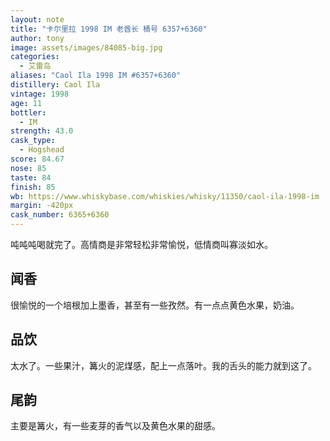 ```yaml
---
layout: note
title: "卡尔里拉 1998 IM 老酋长 桶号 6357+6360"
author: tony
image: assets/images/84085-big.jpg
categories:
  - 艾雷岛
aliases: "Caol Ila 1998 IM #6357+6360"
distillery: Caol Ila
vintage: 1998
age: 11
bottler:
  - IM
strength: 43.0
cask_type:
  - Hogshead
score: 84.67
nose: 85
taste: 84
finish: 85
wb: https://www.whiskybase.com/whiskies/whisky/11350/caol-ila-1998-im
margin: -420px
cask_number: 6365+6360
---
```

吨吨吨喝就完了。高情商是非常轻松非常愉悦，低情商叫寡淡如水。

## 闻香
很愉悦的一个培根加上墨香，甚至有一些孜然。有一点点黄色水果，奶油。

## 品饮
太水了。一些果汁，篝火的泥煤感，配上一点落叶。我的舌头的能力就到这了。

## 尾韵
主要是篝火，有一些麦芽的香气以及黄色水果的甜感。
